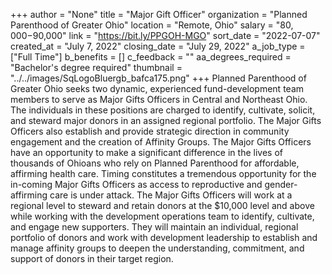 +++
author = "None"
title = "Major Gift Officer"
organization = "Planned Parenthood of Greater Ohio"
location = "Remote, Ohio"
salary = "$80,000-$90,000"
link = "https://bit.ly/PPGOH-MGO"
sort_date = "2022-07-07"
created_at = "July 7, 2022"
closing_date = "July 29, 2022"
a_job_type = ["Full Time"]
b_benefits = []
c_feedback = ""
aa_degrees_required = "Bachelor's degree required"
thumbnail = "../../images/SqLogoBluergb_bafca175.png"
+++
Planned Parenthood of Greater Ohio seeks two dynamic, experienced fund-development team members to serve as Major Gifts Officers in Central and Northeast Ohio. The individuals in these positions are charged to identify, cultivate, solicit, and steward major donors in an assigned regional portfolio. The Major Gifts Officers also establish and provide strategic direction in community engagement and the creation of Affinity Groups. The Major Gifts Officers have an opportunity to make a significant difference in the lives of thousands of Ohioans who rely on Planned Parenthood for affordable, affirming health care.
Timing constitutes a tremendous opportunity for the in-coming Major Gifts Officers as access to reproductive and gender-affirming care is under attack. The Major Gifts Officers will work at a regional level to steward and retain donors at the $10,000 level and above while working with the development operations team to identify, cultivate, and engage new supporters. They will maintain an individual, regional portfolio of donors and work with development leadership to establish and manage affinity groups to deepen the understanding, commitment, and support of donors in their target region.